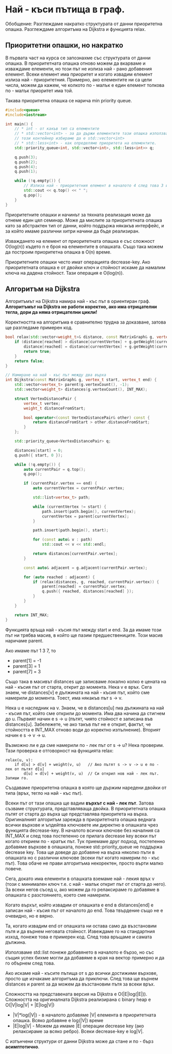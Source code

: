 # Най - къси пътища в граф.
Обобщение: Разглеждаме накратко структурата от данни приоритетна опашка. Разглеждаме алгоритъма на Dijkstra и функцията relax.

## Приоритетни опашки, но накратко
В първата част на курса се запознахме със структурата от данни опашка. В приоритетната опашка отново можем да вкарваме и изваждаме елементи, но този път не излиза най - рано добавения елемент. Всеки елемент има приоритет и когато извадим елемент излиза най - приоритетния. Примерно, ако елементите ни са цели числа, можем да кажем, че колкото по - малък е един елемент толкова по - малък приоритет има той.

Такава приоритетна опашка се нарича min priority queue.

```cpp
#include<queue>
#include<iostream>

int main() {
	// * int - от какъв тип са елементите
	// * std::vector<int> - за да държи елементите тази опашка използва друг контейнер като ги нарежда хитро в него.
	// този контейнер избираме да е std::vector<int>
	// * std::less<int> - как определяме приоритета на елементите.
	std::priority_queue<int, std::vector<int>, std::less<int>> q;

	q.push(3);
	q.push(2);
	q.push(4);
	q.push(1);

	while (!q.empty()) {
		// Излиза най - приоритетния елемент в началото 4 след това 3 и тн.
		std::cout << q.top() << " ";
		q.pop();
	}
}
```

Приоритетните опашки и начинът за тяхната реализация може да отнеме един цял семинар. Може да мислите за приоритетната опашка като за абстрактен тип от данни, който поддържа някакъв интерфейс, и за който имаме различни хитри начини да бъде реализиран.

Изваждането на елемент от приоритетната опашка е със сложност O(log(n)) където n e броя на елементите в опашката. Също така можем да построим приоритетна опашка в O(n) време.

Приоритетните опашки често имат операцията decrease-key. Ако приоритетната опашка е от двойки ключ и стойност искаме да намалим ключа на дадена стойност. Тази операция е O(log(n)).

## Алгоритъм на Dijkstra
Алгоритъмът на Dijkstra намира най - къс път в ориентиран граф. **Алгоритъмът на Dijkstra не работи коректно, ако има отрицателни тегла, дори да няма отрицателни цикли!**

Коректността на алгоритъма е сравнително трудна за доказване, затова ще разгледаме примерен код.

```cpp
bool relax(std::vector<weight_t>& distance, const MatrixGraph& g, vertex_t reached, vertex_t currentVertex) {
    if (distance[reached] > distance[currentVertex] + g.getWeight(currentVertex, reached)) {
        distance[reached] = distance[currentVertex] + g.getWeight(currentVertex, reached);
        return true;
    }
    return false;
}

// Намиране на най - къс път между два върха
int Dijkstra(const MatrixGraph& g, vertex_t start, vertex_t end) {
    std::vector<vertex_t> parent(g.vertexCount(), -1);
    std::vector<weight_t> distances(g.vertexCount(), INT_MAX);

    struct VertexDistancePair {
        vertex_t vertex;
        weight_t distanceFromStart;

        bool operator<(const VertexDistancePair& other) const {
            return distanceFromStart > other.distanceFromStart;
        }
    };

    std::priority_queue<VertexDistancePair> q;

    distances[start] = 0;
    q.push({ start, 0 });

    while (!q.empty()) {
        auto currentPair = q.top();
        q.pop();

        if (currentPair.vertex == end) {
            auto currentVertex = currentPair.vertex;

            std::list<vertex_t> path;

            while (currentVertex != start) {
                path.insert(path.begin(), currentVertex);
                currentVertex = parent[currentVertex];
            }

            path.insert(path.begin(), start);

            for (const auto& v : path)
                std::cout << v << std::endl;

            return distances[currentPair.vertex];
        }

        const auto& adjacent = g.adjacent(currentPair.vertex);

        for (auto reached : adjacent) {
            if (relax(distances, g, reached, currentPair.vertex)) {
                parent[reached] = currentPair.vertex;
                q.push({ reached, distances[reached] });
            }
        }
    }

    return INT_MAX;
}
```
Функцията връща най - късия път между start и end. За да имаме този път ни трябва масив, в който ще пазим предшествениците. Този масив наричаме parent.

Ако имаме път 1 3 7, то
* parent[1] = -1
* parent[3] = 1
* parent[7] = 3

Също така в масивът distances ще записваме локално колко е цената на най - късия път от старта, открит до момента.
Нека v e връх. Сега знаем, че distances[v] e дължината на най - късия път, който сме намерили до момента. Тоест, има някакъв път s -> v.

Нека u e наследник на v. Знаем, че в distances[u] rма дължината на най - късия път, който сме открили до момента. Има два начина да стигнем до u. Първият начин е s -> u (пътят, чиято стойност е записана във distances[u]. Забележете, че ако такъв път не е открит, фактът, че стойността е INT_MAX отново води до коректно изпълнение). Вторият начин е s -> v -> u. 

Възможно ли е да сме намерили по - лек път от s -> u? Нека проверим. Тази проверка е отговорност на функцията relax:

```
relax(u, v):
    if d[u] > d[v] + weight(v, u)   // Ако пътят s -> v -> u e по - лек от пътят d[u]
        d[u] = d[v] + weight(v, u)  // Си открил нов най - лек път. Запиши го.
```

Създаваме приоритетна опашка в която ще държим наредени двойки от типа (връх, тегло на най - къс път).

Всеки път от тази опашка ще вадим **върхът с най - лек път**. Затова съзваме структурата, представляваща двойка. В приоритетната опашка пътят от старта до върха ще представлява приоритета на върха. Оригиналният алгоритъм зарежда в приоритетната опашка веднага всички върхове и ъпдейтва ключовете им директно в опашката чрез функцията decrease-key. В началото всички ключове без началния са INT_MAX и след това постепенно се прилага decrease key всеки път когато открием по - кратък път. Тук приемаме друг подход, постепенно добавяме върхове в опашката, понеже std::priority_queue не поддържа decrease key. Това ще доведе до добавяне на върха няколко пъти в опашката но с различни ключове (всеки път когато намерим по - къс път). Това обаче не прави алгоритъма некоректен, просто върти малко повече.

Сега, докато има елементи в опашката вземаме най - лекия връх v (този с минимален ключ т.е. с най - малък открит път от старта до него). За всеки негов съсед u, ако можем да го релаксираме го добавяме в опашката с разстоянието, което сме намерили. 

Когато върхът, който извадим от опашката е end в distances[end] e записан най - късия път от началото до end. Това твърдение също не е очевидно, но е вярно.

Та, когато извадим end от опашката ни остава само да възстановим пътя и да върнем неговата стойност. Извеждаме го на стандартния изход, понеже това е примерен код. След това връщаме и самата дължина. 

Използваме std::list понеже добавянето в началото е бързо, но със същия успех бихме могли да добавяме в края на вектор примерно и да го обърнем след това.

Ако искаме най - късите пътища от s до всички достижими върхове, просто ще изчакаме алгоритъма да приключи. След това ще върнем distances и parent за да можем да възстановим пътя за всеки връх.

Сложността на представената версия на Dijkstra е O(|E|log(|E|)). Сложността на оригиналната Dijkstra реализирана с binary heap е 
O(|V|log|V| + |E|log|V|)
* |V|*log(|V|) - в началото добавяме |V| елемента в приоритетната опашка. Всяко добавяне е log(|V|) време
* |E|log|V| - Можем да имаме |E| операции decrease key (ако релаксираме за всяко ребро). Всеки decrease-key е log|V|. 

С изтънчени структури от данни Dijkstra може да стане и по - бърз **асимптотично**.